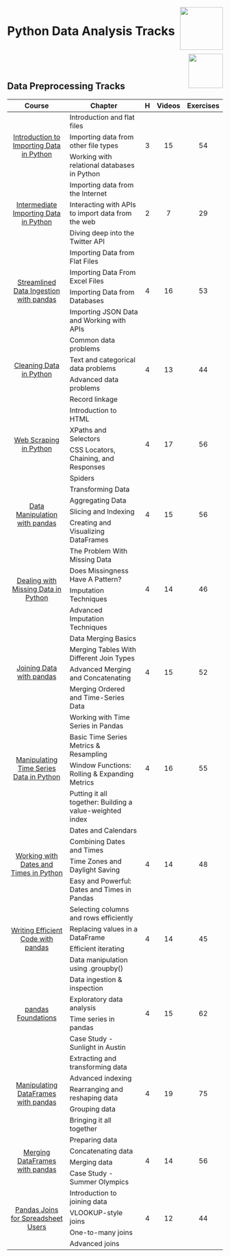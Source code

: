 <img align="right" width="100" src="https://github.com/cs-MohamedAyman/eLearning-Platforms/DataCamp-Tracks/blob/master/org-logos/datacamp.jpg">

# Python Data Analysis Tracks

<br>
<img align="right" width="80" height="80" src="https://github.com/cs-MohamedAyman/eLearning-Platforms/DataCamp-Tracks/blob/master/org-logos/python.jpg">
<br><br>

## Data Preprocessing Tracks

<table>
    <thead>
        <tr>
            <th width="40%">Course</th>
            <th width="60%">Chapter</th>
            <th>H</th>
            <th>Videos</th>
            <th>Exercises</th>
        </tr>
    </thead>
    <tbody>
            <tr>
                <td rowspan=3 align=center>
<a href="https://learn.datacamp.com/courses/introduction-to-importing-data-in-python">Introduction to Importing Data in Python</a><br>
                <td align="left">Introduction and flat files</td>
                <td rowspan=3 align="center">3</td>
                <td rowspan=3 align="center">15</td>
                <td rowspan=3 align="center">54</td>
                </td>
            </tr>
            <tr>
                <td align="left">Importing data from other file types</td>
            </tr>
            <tr>
                <td align="left">Working with relational databases in Python</td>
            </tr>
            <tr>
                <td rowspan=3 align=center>
<a href="https://learn.datacamp.com/courses/intermediate-importing-data-in-python">Intermediate Importing Data in Python</a><br>
                <td align="left">Importing data from the Internet</td>
                <td rowspan=3 align="center">2</td>
                <td rowspan=3 align="center">7</td>
                <td rowspan=3 align="center">29</td>
                </td>
            </tr>
            <tr>
                <td align="left">Interacting with APIs to import data from the web</td>
            </tr>
            <tr>
                <td align="left">Diving deep into the Twitter API</td>
            </tr>
            <tr>
                <td rowspan=4 align=center>
<a href="https://learn.datacamp.com/courses/streamlined-data-ingestion-with-pandas">Streamlined Data Ingestion with pandas</a><br>
                <td align="left">Importing Data from Flat Files</td>
                <td rowspan=4 align="center">4</td>
                <td rowspan=4 align="center">16</td>
                <td rowspan=4 align="center">53</td>
                </td>
            </tr>
            <tr>
                <td align="left">Importing Data From Excel Files</td>
            </tr>
            <tr>
                <td align="left">Importing Data from Databases</td>
            </tr>
            <tr>
                <td align="left">Importing JSON Data and Working with APIs</td>
            </tr>
            <tr>
                <td rowspan=4 align=center>
<a href="https://learn.datacamp.com/courses/cleaning-data-in-python">Cleaning Data in Python</a><br>
                <td align="left">Common data problems</td>
                <td rowspan=4 align="center">4</td>
                <td rowspan=4 align="center">13</td>
                <td rowspan=4 align="center">44</td>
                </td>
            </tr>
            <tr>
                <td align="left">Text and categorical data problems</td>
            </tr>
            <tr>
                <td align="left">Advanced data problems</td>
            </tr>
            <tr>
                <td align="left">Record linkage</td>
            </tr>
            <tr>
                <td rowspan=4 align=center>
<a href="https://learn.datacamp.com/courses/web-scraping-with-python">Web Scraping in Python</a><br>
                <td align="left">Introduction to HTML</td>
                <td rowspan=4 align="center">4</td>
                <td rowspan=4 align="center">17</td>
                <td rowspan=4 align="center">56</td>
                </td>
            </tr>
            <tr>
                <td align="left">XPaths and Selectors</td>
            </tr>
            <tr>
                <td align="left">CSS Locators, Chaining, and Responses</td>
            </tr>
            <tr>
                <td align="left">Spiders</td>
            </tr>
            <tr>
                <td rowspan=4 align=center>
<a href="https://learn.datacamp.com/courses/data-manipulation-with-pandas">Data Manipulation with pandas</a><br>
                <td align="left">Transforming Data</td>
                <td rowspan=4 align="center">4</td>
                <td rowspan=4 align="center">15</td>
                <td rowspan=4 align="center">56</td>
                </td>
            </tr>
            <tr>
                <td align="left">Aggregating Data</td>
            </tr>
            <tr>
                <td align="left">Slicing and Indexing</td>
            </tr>
            <tr>
                <td align="left">Creating and Visualizing DataFrames</td>
            </tr>
            <tr>
                <td rowspan=4 align=center>
<a href="https://learn.datacamp.com/courses/dealing-with-missing-data-in-python">Dealing with Missing Data in Python</a><br>
                <td align="left">The Problem With Missing Data</td>
                <td rowspan=4 align="center">4</td>
                <td rowspan=4 align="center">14</td>
                <td rowspan=4 align="center">46</td>
                </td>
            </tr>
            <tr>
                <td align="left">Does Missingness Have A Pattern?</td>
            </tr>
            <tr>
                <td align="left">Imputation Techniques</td>
            </tr>
            <tr>
                <td align="left">Advanced Imputation Techniques</td>
            </tr>
            <tr>
                <td rowspan=4 align=center>
<a href="https://learn.datacamp.com/courses/joining-data-with-pandas">Joining Data with pandas</a><br>
                <td align="left">Data Merging Basics</td>
                <td rowspan=4 align="center">4</td>
                <td rowspan=4 align="center">15</td>
                <td rowspan=4 align="center">52</td>
                </td>
            </tr>
            <tr>
                <td align="left">Merging Tables With Different Join Types</td>
            </tr>
            <tr>
                <td align="left">Advanced Merging and Concatenating</td>
            </tr>
            <tr>
                <td align="left">Merging Ordered and Time-Series Data</td>
            </tr>
            <tr>
                <td rowspan=4 align=center>
<a href="https://learn.datacamp.com/courses/manipulating-time-series-data-in-python">Manipulating Time Series Data in Python</a><br>
                <td align="left">Working with Time Series in Pandas</td>
                <td rowspan=4 align="center">4</td>
                <td rowspan=4 align="center">16</td>
                <td rowspan=4 align="center">55</td>
                </td>
            </tr>
            <tr>
                <td align="left">Basic Time Series Metrics & Resampling</td>
            </tr>
            <tr>
                <td align="left">Window Functions: Rolling & Expanding Metrics</td>
            </tr>
            <tr>
                <td align="left">Putting it all together: Building a value-weighted index</td>
            </tr>
            <tr>
                <td rowspan=4 align=center>
<a href="https://learn.datacamp.com/courses/working-with-dates-and-times-in-python">Working with Dates and Times in Python</a><br>
                <td align="left">Dates and Calendars</td>
                <td rowspan=4 align="center">4</td>
                <td rowspan=4 align="center">14</td>
                <td rowspan=4 align="center">48</td>
                </td>
            </tr>
            <tr>
                <td align="left">Combining Dates and Times</td>
            </tr>
            <tr>
                <td align="left">Time Zones and Daylight Saving</td>
            </tr>
            <tr>
                <td align="left">Easy and Powerful: Dates and Times in Pandas</td>
            </tr>
            <tr>
                <td rowspan=4 align=center>
<a href="https://learn.datacamp.com/courses/writing-efficient-code-with-pandas">Writing Efficient Code with pandas</a><br>
                <td align="left">Selecting columns and rows efficiently</td>
                <td rowspan=4 align="center">4</td>
                <td rowspan=4 align="center">14</td>
                <td rowspan=4 align="center">45</td>
                </td>
            </tr>
            <tr>
                <td align="left">Replacing values in a DataFrame</td>
            </tr>
            <tr>
                <td align="left">Efficient iterating</td>
            </tr>
            <tr>
                <td align="left">Data manipulation using .groupby()</td>
            </tr>
            <tr>
                <td rowspan=4 align=center>
<a href="https://learn.datacamp.com/courses/pandas-foundations">pandas Foundations</a><br>
                <td align="left">Data ingestion & inspection</td>
                <td rowspan=4 align="center">4</td>
                <td rowspan=4 align="center">15</td>
                <td rowspan=4 align="center">62</td>
                </td>
            </tr>
            <tr>
                <td align="left">Exploratory data analysis</td>
            </tr>
            <tr>
                <td align="left">Time series in pandas</td>
            </tr>
            <tr>
                <td align="left">Case Study - Sunlight in Austin</td>
            </tr>
            <tr>
                <td rowspan=5 align=center>
<a href="https://learn.datacamp.com/courses/manipulating-dataframes-with-pandas">Manipulating DataFrames with pandas</a><br>
                <td align="left">Extracting and transforming data</td>
                <td rowspan=5 align="center">4</td>
                <td rowspan=5 align="center">19</td>
                <td rowspan=5 align="center">75</td>
                </td>
            </tr>
            <tr>
                <td align="left">Advanced indexing</td>
            </tr>
            <tr>
                <td align="left">Rearranging and reshaping data</td>
            </tr>
            <tr>
                <td align="left">Grouping data</td>
            </tr>
            <tr>
                <td align="left">Bringing it all together</td>
            </tr>
            <tr>
                <td rowspan=4 align=center>
<a href="https://learn.datacamp.com/courses/merging-dataframes-with-pandas">Merging DataFrames with pandas</a><br>
                <td align="left">Preparing data</td>
                <td rowspan=4 align="center">4</td>
                <td rowspan=4 align="center">14</td>
                <td rowspan=4 align="center">56</td>
                </td>
            </tr>
            <tr>
                <td align="left">Concatenating data</td>
            </tr>
            <tr>
                <td align="left">Merging data</td>
            </tr>
            <tr>
                <td align="left">Case Study - Summer Olympics</td>
            </tr>
            <tr>
                <td rowspan=4 align=center>
<a href="https://learn.datacamp.com/courses/pandas-joins-for-spreadsheet-users">Pandas Joins for Spreadsheet Users</a><br>
                <td align="left">Introduction to joining data</td>
                <td rowspan=4 align="center">4</td>
                <td rowspan=4 align="center">12</td>
                <td rowspan=4 align="center">44</td>
                </td>
            </tr>
            <tr>
                <td align="left">VLOOKUP-style joins</td>
            </tr>
            <tr>
                <td align="left">One-to-many joins</td>
            </tr>
            <tr>
                <td align="left">Advanced joins</td>
            </tr>
    </tbody>
</table>
